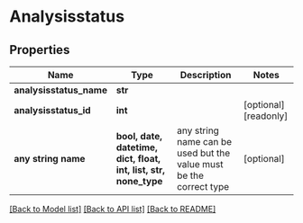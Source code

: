 # Analysisstatus


## Properties
Name | Type | Description | Notes
------------ | ------------- | ------------- | -------------
**analysisstatus_name** | **str** |  | 
**analysisstatus_id** | **int** |  | [optional] [readonly] 
**any string name** | **bool, date, datetime, dict, float, int, list, str, none_type** | any string name can be used but the value must be the correct type | [optional]

[[Back to Model list]](../README.md#documentation-for-models) [[Back to API list]](../README.md#documentation-for-api-endpoints) [[Back to README]](../README.md)


